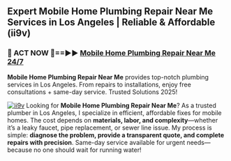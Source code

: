 ## Expert Mobile Home Plumbing Repair Near Me Services in Los Angeles | Reliable & Affordable (ii9v)  

<h3>🚿 ACT NOW 🌟==►► <a href="https://tinyurl.com/2ne6vx2x" rel="nofollow">Mobile Home Plumbing Repair Near Me 24/7</a></h3>

**Mobile Home Plumbing Repair Near Me** provides top-notch plumbing services in Los Angeles. From repairs to installations, enjoy free consultations + same-day service. Trusted Solutions 2025!

[![ii9v](https://i.imgur.com/4PFF4AK.jpeg)](https://tinyurl.com/2ne6vx2x)
Looking for **Mobile Home Plumbing Repair Near Me**? As a trusted plumber in Los Angeles, I specialize in efficient, affordable fixes for mobile homes. The cost depends on **materials, labor, and complexity**—whether it’s a leaky faucet, pipe replacement, or sewer line issue. My process is simple: **diagnose the problem, provide a transparent quote, and complete repairs with precision**. Same-day service available for urgent needs—because no one should wait for running water!